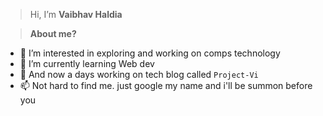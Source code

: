 > Hi, I’m **Vaibhav Haldia**
 
> **About me?**
- 👀 I’m interested in exploring and working on comps technology
- 🌱 I’m currently learning Web dev
- 💞️ And now a days working on tech blog called ```Project-Vi```
- 📫 Not hard to find me. just google my name and i'll be summon before you

<!---
xoxics/xoxics is a ✨ special ✨ repository because its `README.md` (this file) appears on your GitHub profile.
You can click the Preview link to take a look at your changes.
--->
